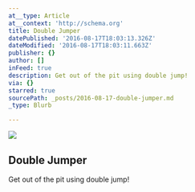 ```yaml
---
at__type: Article
at__context: 'http://schema.org'
title: Double Jumper
datePublished: '2016-08-17T18:03:13.326Z'
dateModified: '2016-08-17T18:03:11.663Z'
publisher: {}
author: []
inFeed: true
description: Get out of the pit using double jump!
via: {}
starred: true
sourcePath: _posts/2016-08-17-double-jumper.md
_type: Blurb

---
```

<article style=""><img src="https://the-grid-user-content.s3-us-west-2.amazonaws.com/d0b3e773-66ba-4e8f-9077-ac95fa3df158.jpg" /><h1>Double Jumper</h1><p>Get out of the pit using double jump!</p></article>